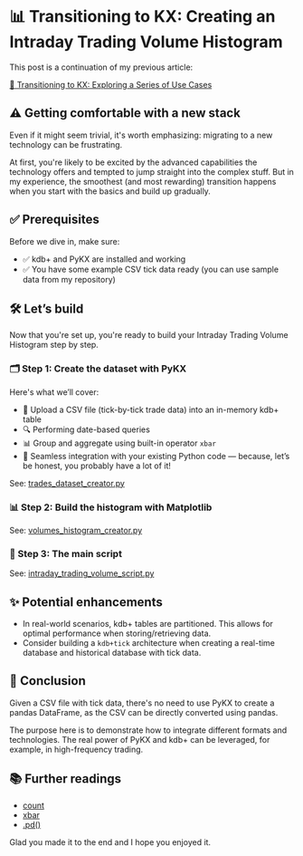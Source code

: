 # 📊 Transitioning to KX: Creating an Intraday Trading Volume Histogram

This post is a continuation of my previous article: 

[🚀 Transitioning to KX: Exploring a Series of Use Cases](https://www.linkedin.com/pulse/transitioning-kx-products-exploring-series-use-cases-fabio-gaiera-rfi2f)

## ⚠️ Getting comfortable with a new stack

Even if it might seem trivial, it's worth emphasizing: migrating to a new technology can be frustrating.

At first, you're likely to be excited by the advanced capabilities the technology offers and tempted to jump straight
into the complex stuff. But in my experience, the smoothest (and most rewarding) transition happens when you start with
the basics and build up gradually.

## ✅ Prerequisites

Before we dive in, make sure:

- ✅ kdb+ and PyKX are installed and working
- ✅ You have some example CSV tick data ready (you can use sample data from my repository)


## 🛠️ Let’s build

Now that you're set up, you're ready to build your Intraday Trading Volume Histogram step by step.

### 🗂️ Step 1: Create the dataset with PyKX

Here's what we’ll cover:

- 📂 Upload a CSV file (tick-by-tick trade data) into an in-memory kdb+ table
- 🔍 Performing date-based queries
- 📊 Group and aggregate using built-in operator `xbar`
- 🐍 Seamless integration with your existing Python code — because, let’s be honest, you probably have a lot of it!

See: [trades_dataset_creator.py](https://github.com/fabiogaiera/transitioning-to-kx/blob/master/intraday_trading_volume/trades_dataset_creator.py)

### 📊 Step 2: Build the histogram with Matplotlib

See: [volumes_histogram_creator.py](https://github.com/fabiogaiera/transitioning-to-kx/blob/master/intraday_trading_volume/volumes_histogram_creator.py)

### 🐍 Step 3: The main script

See: [intraday_trading_volume_script.py](https://github.com/fabiogaiera/transitioning-to-kx/blob/master/intraday_trading_volume/intraday_trading_volume_script.py)

## ✨ Potential enhancements

- In real-world scenarios, kdb+ tables are partitioned. This allows for optimal performance when storing/retrieving
  data.
- Consider building a `kdb+tick` architecture when creating a real-time database and historical database with tick data.

## 🧾 Conclusion

Given a CSV file with tick data, there's no need to use PyKX to create a pandas DataFrame, 
as the CSV can be directly converted using pandas.

The purpose here is to demonstrate how to integrate different formats and technologies. 
The real power of PyKX and kdb+ can be leveraged, for example, in high-frequency trading.

## 📚 Further readings

- [count](https://code.kx.com/pykx/3.1/api/pykx-execution/q.html#count)
- [xbar](https://code.kx.com/pykx/3.1/api/pykx-q-data/wrappers.html#pykx.wrappers.Table.xbar)
- [.pd()](https://code.kx.com/pykx/3.1/api/pykx-q-data/wrappers.html)

Glad you made it to the end and I hope you enjoyed it.
